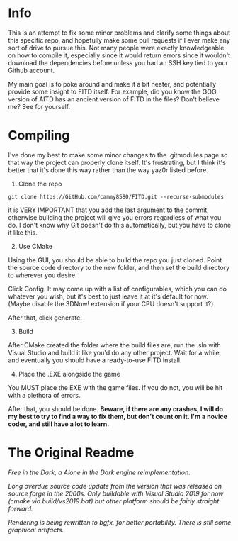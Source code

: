 # Info
This is an attempt to fix some minor problems and clarify some things about this specific repo, and hopefully make some pull requests if I ever make any sort of drive to pursue this.
Not many people were exactly knowledgeable on how to compile it, especially since it would return errors since it wouldn't download the dependencies before unless you had an SSH key tied to your Github account.

My main goal is to poke around and make it a bit neater, and potentially provide some insight to FITD itself.
For example, did you know the GOG version of AITD has an ancient version of FITD in the files? Don't believe me? See for yourself.

# Compiling

I've done my best to make some minor changes to the .gitmodules page so that way the project can properly clone itself. It's frustrating, but I think it's better that it's done this way rather than the way yaz0r listed before.

1. Clone the repo

``git clone https://GitHub.com/cammy8580/FITD.git --recurse-submodules``

it is VERY IMPORTANT that you add the last argument to the commit, otherwise building the project will give you errors regardless of what you do. I don't know why Git doesn't do this automatically, but you have to clone it like this.


2. Use CMake

Using the GUI, you should be able to build the repo you just cloned. Point the source code directory to the new folder, and then set the build directory to wherever you desire.

Click Config. It may come up with a list of configurables, which you can do whatever you wish, but it's best to just leave it at it's default for now. (Maybe disable the 3DNow! extension if your CPU doesn't support it?)

After that, click generate.


3. Build

After CMake created the folder where the build files are, run the .sln with Visual Studio and build it like you'd do any other project. Wait for a while, and eventually you should have a ready-to-use FITD install.


4. Place the .EXE alongside the game

You MUST place the EXE with the game files. If you do not, you will be hit with a plethora of errors.

After that, you should be done. 
<b>Beware, if there are any crashes, I will do my best to try to find a way to fix them, but don't count on it. I'm a novice coder, and still have a lot to learn.</b>


# The Original Readme

<i>Free in the Dark, a Alone in the Dark engine reimplementation.

Long overdue source code update from the version that was released on source forge in the 2000s.
Only buildable with Visual Studio 2019 for now (cmake via build/vs2019.bat) but other platform should be fairly straight forward.

Rendering is being rewritten to bgfx, for better portability. There is still some graphical artifacts.</i>

